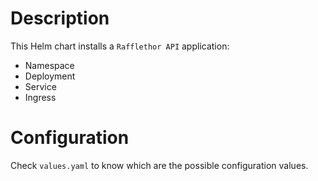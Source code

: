 # Description

This Helm chart installs a `Rafflethor API` application:

- Namespace
- Deployment
- Service
- Ingress

# Configuration

Check `values.yaml` to know which are the possible configuration
values.
